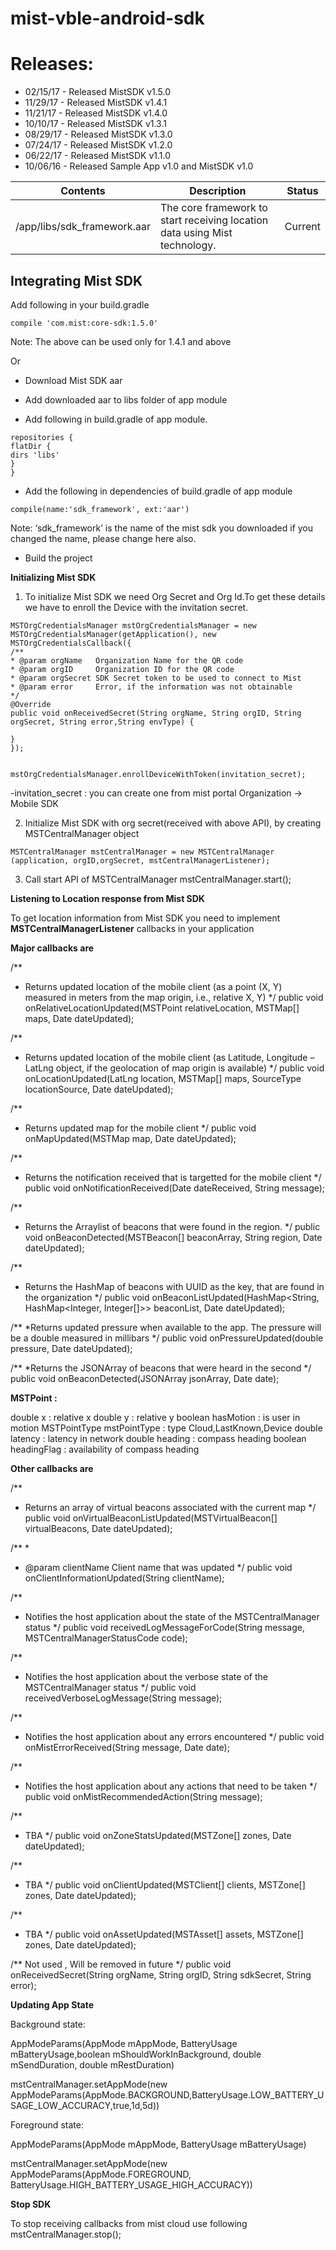 # mist-vble-android-sdk



# Releases:
- 02/15/17 - Released MistSDK v1.5.0
- 11/29/17 - Released MistSDK v1.4.1
- 11/21/17 - Released MistSDK v1.4.0
- 10/10/17 - Released MistSDK v1.3.1
- 08/29/17 - Released MistSDK v1.3.0
- 07/24/17 - Released MistSDK v1.2.0
- 06/22/17 - Released MistSDK v1.1.0
- 10/06/16 - Released Sample App v1.0 and MistSDK v1.0


|  Contents |  Description | Status |
|---|---|---|
|  /app/libs/sdk_framework.aar | The core framework to start receiving location data using Mist technology. | Current |

##  Integrating Mist SDK

Add following in your build.gradle

```
compile 'com.mist:core-sdk:1.5.0'
```
Note: The above can be used only for 1.4.1 and above 


  Or 
  
- Download Mist SDK aar

- Add downloaded aar to libs folder of app module

- Add following in build.gradle of app module.

```
repositories {
flatDir {
dirs 'libs'
}
}
```
- Add the following in dependencies of build.gradle of app module
```
compile(name:'sdk_framework', ext:'aar')
```
Note: ‘sdk_framework’ is the name of the mist sdk you downloaded if you changed the name, please change here also.

- Build the project



**Initializing Mist SDK**

1. To initialize Mist SDK we need  Org Secret and Org Id.To get these details we have to enroll the Device with the invitation secret.


```
MSTOrgCredentialsManager mstOrgCredentialsManager = new MSTOrgCredentialsManager(getApplication(), new MSTOrgCredentialsCallback({
/**
* @param orgName   Organization Name for the QR code
* @param orgID     Organization ID for the QR code
* @param orgSecret SDK Secret token to be used to connect to Mist
* @param error     Error, if the information was not obtainable
*/
@Override
public void onReceivedSecret(String orgName, String orgID, String orgSecret, String error,String envType) {

}
});


mstOrgCredentialsManager.enrollDeviceWithToken(invitation_secret);
```
-invitation_secret : you can create one from mist portal Organization -> Mobile SDK



2. Initialize Mist SDK with org secret(received with above API), by creating MSTCentralManager object

```
MSTCentralManager mstCentralManager = new MSTCentralManager (application, orgID,orgSecret, mstCentralManagerListener);
```

3. Call start API of MSTCentralManager
mstCentralManager.start();

**Listening to Location response from Mist SDK**

To get location information from Mist SDK you need to implement **MSTCentralManagerListener** callbacks in your application

**Major callbacks are**

/**
* Returns updated location of the mobile client (as a point (X, Y) measured in meters from the map origin, i.e., relative X, Y)
*/
public void onRelativeLocationUpdated(MSTPoint relativeLocation, MSTMap[] maps, Date dateUpdated);


/**
* Returns updated location of the mobile client (as Latitude, Longitude – LatLng object, if the geolocation of map origin is available)
*/
public void onLocationUpdated(LatLng location, MSTMap[] maps, SourceType locationSource, Date dateUpdated);


/**
* Returns updated map for the mobile client
*/
public void onMapUpdated(MSTMap map, Date dateUpdated);


/**
* Returns the notification received that is targetted for the mobile client
*/
public void onNotificationReceived(Date dateReceived, String message);


/**
* Returns the Arraylist of beacons that were found in the region.
*/
public void onBeaconDetected(MSTBeacon[] beaconArray, String region, Date dateUpdated);


/**
* Returns the HashMap of beacons with UUID as the key, that are found in the organization
*/
public void onBeaconListUpdated(HashMap<String, HashMap<Integer, Integer[]>> beaconList, Date dateUpdated);


/**
*Returns updated pressure when available to the app. The pressure will be a double measured in millibars
*/
public void onPressureUpdated(double pressure, Date dateUpdated);

/**
*Returns the JSONArray of beacons that were heard in the second
*/
public void onBeaconDetected(JSONArray jsonArray, Date date);



**MSTPoint :**

double x                : relative x
double y                : relative y
boolean hasMotion           : is user in motion
MSTPointType mstPointType  : type Cloud,LastKnown,Device
double latency            : latency in network
double heading             : compass heading
boolean headingFlag        : availability of compass heading

**Other callbacks are**

/**
* Returns an array of virtual beacons associated with the current map
*/
public void onVirtualBeaconListUpdated(MSTVirtualBeacon[] virtualBeacons, Date dateUpdated);

/**
*
* @param clientName Client name that was updated
*/
public void onClientInformationUpdated(String clientName);


/**
* Notifies the host application about the state of the MSTCentralManager status
*/
public void receivedLogMessageForCode(String message, MSTCentralManagerStatusCode code);

/**
* Notifies the host application about the verbose state of the MSTCentralManager status
*/
public void receivedVerboseLogMessage(String message);

/**
* Notifies the host application about any errors encountered
*/
public void onMistErrorReceived(String message, Date date);

/**
* Notifies the host application about any actions that need to be taken
*/
public void onMistRecommendedAction(String message);


/**
* TBA
*/
public void onZoneStatsUpdated(MSTZone[] zones, Date dateUpdated);

/**
* TBA
*/
public void onClientUpdated(MSTClient[] clients, MSTZone[] zones, Date dateUpdated);

/**
* TBA
*/
public void onAssetUpdated(MSTAsset[] assets, MSTZone[] zones, Date dateUpdated);

/**
Not used , Will be removed in future
*/
public void onReceivedSecret(String orgName, String orgID, String sdkSecret, String error);

**Updating App State**

Background state:

AppModeParams(AppMode mAppMode,  BatteryUsage mBatteryUsage,boolean mShouldWorkInBackground, double mSendDuration, double mRestDuration)

mstCentralManager.setAppMode(new AppModeParams(AppMode.BACKGROUND,BatteryUsage.LOW_BATTERY_USAGE_LOW_ACCURACY,true,1d,5d))

Foreground state:

AppModeParams(AppMode mAppMode, BatteryUsage mBatteryUsage)

mstCentralManager.setAppMode(new AppModeParams(AppMode.FOREGROUND, BatteryUsage.HIGH_BATTERY_USAGE_HIGH_ACCURACY))

**Stop SDK**

To stop receiving callbacks from mist cloud use following
mstCentralManager.stop();
